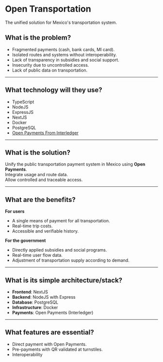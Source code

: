 # Open Transportation
The unified solution for Mexico's transportation system.

## What is the problem?
- Fragmented payments (cash, bank cards, MI card).  
- Isolated routes and systems without interoperability.  
- Lack of transparency in subsidies and social support.  
- Insecurity due to uncontrolled access.  
- Lack of public data on transportation.  

---

## What technology will they use?
- TypeScript  
- NodeJS  
- ExpressJS  
- NextJS  
- Docker  
- PostgreSQL  
- [Open Payments From Interledger](https://interledger.org/open-payments)  

---

## What is the solution?
Unify the public transportation payment system in Mexico using **Open Payments**.  
Integrate usage and route data.  
Allow controlled and traceable access.  

---

## What are the benefits?
**For users**  
- A single means of payment for all transportation.  
- Real-time trip costs.  
- Accessible and verifiable history.  

**For the government**  
- Directly applied subsidies and social programs.  
- Real-time user flow data.  
- Adjustment of transportation supply according to demand.  

---

## What is its simple architecture/stack?
- **Frontend**: NextJS  
- **Backend**: NodeJS with Express  
- **Database**: PostgreSQL  
- **Infrastructure**: Docker  
- **Payments**: Open Payments (Interledger)  

---

## What features are essential?
- Direct payment with Open Payments.  
- Pre-payments with QR validated at turnstiles.  
- Interoperability
